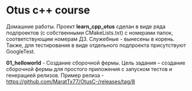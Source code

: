 # Otus c++ course
Домашние работы.
Проект **learn_cpp_otus**  сделан в виде ряда подпроектов (с собственными CMakeLists.txt) с номерами папок, соответствующим номерам ДЗ. Служебные - вынесены в корень. Также, для тестирования в виде отдельного подпроекта присутствуют GoogleTest.

**01_helloworld** - Создание сборочной фермы. Цель задания – создание сборочной фермы для простого приложения c запуском тестов и генерацией релизов. Пример релиза - https://github.com/MaratTx77/OtusC-/releases/tag/8 
